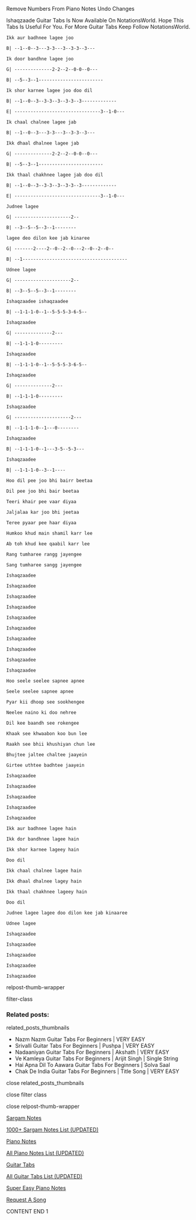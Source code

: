 
Remove Numbers From Piano Notes
Undo Changes

Ishaqzaade Guitar Tabs Is Now Available On NotationsWorld. Hope This Tabs Is Useful For You. For More Guitar Tabs Keep Follow NotationsWorld.

```
Ikk aur badhnee lagee joo

B| --1--0--3---3-3---3--3-3--3---

Ik door bandhne lagee joo

G| --------------2-2--2--0-0--0---

B| --5--3--1------------------------

Ik shor karnee lagee joo doo dil

B| --1--0--3--3-3--3--3-3--3-------------

E| --------------------------------3--1-0---

Ik chaal chalnee lagee jab

B| --1--0--3---3-3---3--3-3--3---

Ikk dhaal dhalnee lagee jab

G| --------------2-2--2--0-0--0---

B| --5--3--1------------------------

Ikk thaal chakhnee lagee jab doo dil

B| --1--0--3--3-3--3--3-3--3-------------

E| --------------------------------3--1-0---

Judnee lagee

G| ---------------------2--

B| --3--5--5--3--1--------

lagee deo dilon kee jab kinaree

G| -------2----2--0--2--0---2--0--2--0--

B| --1---------------------------------------

Udnee lagee

G| ---------------------2--

B| --3--5--5--3--1--------

Ishaqzaadee ishaqzaadee

B| --1-1-1-0--1--5-5-5-3-6-5--

Ishaqzaadee

G| --------------2---

B| --1-1-1-0---------

Ishaqzaadee

B| --1-1-1-0--1--5-5-5-3-6-5--

Ishaqzaadee

G| --------------2---

B| --1-1-1-0---------

Ishaqzaadee

G| ---------------------2---

B| --1-1-1-0--1---0--------

Ishaqzaadee

B| --1-1-1-0--1---3-5--5-3---

Ishaqzaadee

B| --1-1-1-0--3--1----

Hoo dil pee joo bhi bairr beetaa

Dil pee joo bhi bair beetaa

Teeri khair pee vaar diyaa

Jaljalaa kar joo bhi jeetaa

Teree pyaar pee haar diyaa

Humkoo khud main shamil karr lee

Ab toh khud kee qaabil karr lee

Rang tumharee rangg jayengee

Sang tumharee sangg jayengee

Ishaqzaadee

Ishaqzaadee

Ishaqzaadee

Ishaqzaadee

Ishaqzaadee

Ishaqzaadee

Ishaqzaadee

Ishaqzaadee

Ishaqzaadee

Ishaqzaadee

Hoo seele seelee sapnee apnee

Seele seelee sapnee apnee

Pyar kii dhoop see sookhengee

Neelee naino ki doo nehree

Dil kee baandh see rokengee

Khaak see khwaabon koo bun lee

Raakh see bhii khushiyan chun lee

Bhujtee jaltee chaltee jaayein

Girtee uthtee badhtee jaayein

Ishaqzaadee

Ishaqzaadee

Ishaqzaadee

Ishaqzaadee

Ishaqzaadee

Ikk aur badhnee lagee hain

Ikk dor bandhnee lagee hain

Ikk shor karnee lageey hain

Doo dil

Ikk chaal chalnee lagee hain

Ikk dhaal dhalnee lagey hain

Ikk thaal chakhnee lageey hain

Doo dil

Judnee lagee lagee doo dilon kee jab kinaaree

Udnee lagee

Ishaqzaadee

Ishaqzaadee

Ishaqzaadee

Ishaqzaadee

Ishaqzaadee
```

relpost-thumb-wrapper

filter-class

### Related posts:

related_posts_thumbnails

* Nazm Nazm Guitar Tabs For Beginners | VERY EASY
* Srivalli Guitar Tabs For Beginners | Pushpa | VERY EASY
* Nadaaniyan Guitar Tabs For Beginners | Akshath | VERY EASY
* Ve Kamleya Guitar Tabs For Beginners | Arijit Singh | Single String
* Hai Apna Dil To Aawara Guitar Tabs For Beginners | Solva Saal
* Chak De India Guitar Tabs For Beginners | Title Song | VERY EASY

close related_posts_thumbnails

close filter class

close relpost-thumb-wrapper

[Sargam Notes](https://www.notationsworld.com/sargam-notes.html)

[1000+ Sargam Notes List (UPDATED)](https://www.notationsworld.com/all-songs-list-sargam-notes.html)

[Piano Notes](https://www.notationsworld.com/piano-notes.html)

[All Piano Notes List (UPDATED)](https://www.notationsworld.com/all-songs-list-piano-notes.html)

[Guitar Tabs](https://www.notationsworld.com/guitar-tabs.html)

[All Guitar Tabs List (UPDATED)](https://www.notationsworld.com/all-songs-list-guitar-tabs.html)

[Super Easy Piano Notes](https://studywall.in/)

[Request A Song](https://www.notationsworld.com/request-a-song.html)

CONTENT END 1

